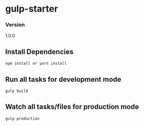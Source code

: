# gulp-starter

### Version
1.0.0

## Install Dependencies
```bash
npm install or yarn install
```

## Run all tasks for development mode
```bash
gulp build
```

## Watch all tasks/files for production mode
```bash
gulp production
```

